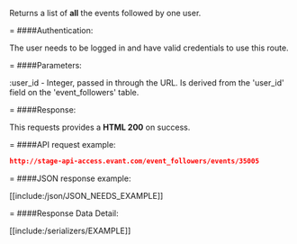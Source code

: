 <!-- --- title: GET /event_followers/events/:user_id -->

Returns a list of **all** the events followed by one user.

=
####Authentication:

The user needs to be logged in and have valid credentials to use this route.

=
####Parameters:

:user_id - Integer, passed in through the URL. Is derived from the 'user_id' field on the 'event_followers' table.

=
####Response:

This requests provides a <strong>HTML 200</strong> on success.

=
####API request example:
```json
http://stage-api-access.evant.com/event_followers/events/35005
```

=
####JSON response example:

[[include:/json/JSON_NEEDS_EXAMPLE]]

=
####Response Data Detail:

[[include:/serializers/EXAMPLE]]